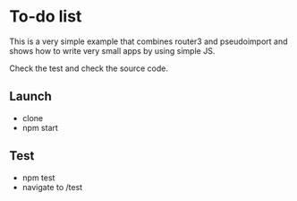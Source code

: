 # To-do list

This is a very simple example that combines router3 and pseudoimport and shows how to write very small apps by using simple JS.

Check the test and check the source code.

## Launch
- clone
- npm start

## Test
- npm test
- navigate to /test
